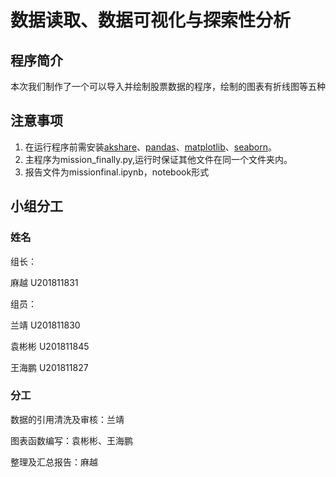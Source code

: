 # 数据读取、数据可视化与探索性分析
## 程序简介
本次我们制作了一个可以导入并绘制股票数据的程序，绘制的图表有折线图等五种
## 注意事项
1. 在运行程序前需安装[akshare](https://www.akshare.xyz/zh_CN/latest/)、[pandas](https://pandas.pydata.org/)、[matplotlib](https://matplotlib.org/)、[seaborn](http://seaborn.pydata.org/)。
2. 主程序为mission_finally.py,运行时保证其他文件在同一个文件夹内。  
3. 报告文件为missionfinal.ipynb，notebook形式
## 小组分工
### 姓名
组长：

麻越 U201811831

组员：

兰靖 U201811830

袁彬彬 U201811845

王海鹏 U201811827
### 分工 
数据的引用清洗及审核：兰靖

图表函数编写：袁彬彬、王海鹏

整理及汇总报告：麻越

